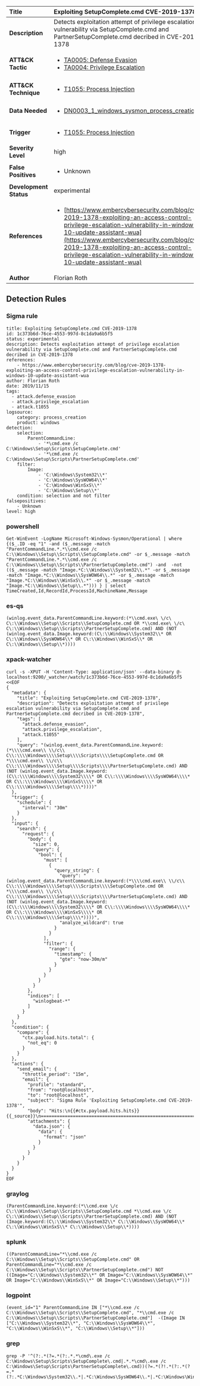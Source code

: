 | Title                    | Exploiting SetupComplete.cmd CVE-2019-1378       |
|:-------------------------|:------------------|
| **Description**          | Detects exploitation attempt of privilege escalation vulnerability via SetupComplete.cmd and PartnerSetupComplete.cmd decribed in CVE-2019-1378 |
| **ATT&amp;CK Tactic**    |  <ul><li>[TA0005: Defense Evasion](https://attack.mitre.org/tactics/TA0005)</li><li>[TA0004: Privilege Escalation](https://attack.mitre.org/tactics/TA0004)</li></ul>  |
| **ATT&amp;CK Technique** | <ul><li>[T1055: Process Injection](https://attack.mitre.org/techniques/T1055)</li></ul>  |
| **Data Needed**          | <ul><li>[DN0003_1_windows_sysmon_process_creation](../Data_Needed/DN0003_1_windows_sysmon_process_creation.md)</li></ul>  |
| **Trigger**              | <ul><li>[T1055: Process Injection](../Triggers/T1055.md)</li></ul>  |
| **Severity Level**       | high |
| **False Positives**      | <ul><li>Unknown</li></ul>  |
| **Development Status**   | experimental |
| **References**           | <ul><li>[https://www.embercybersecurity.com/blog/cve-2019-1378-exploiting-an-access-control-privilege-escalation-vulnerability-in-windows-10-update-assistant-wua](https://www.embercybersecurity.com/blog/cve-2019-1378-exploiting-an-access-control-privilege-escalation-vulnerability-in-windows-10-update-assistant-wua)</li></ul>  |
| **Author**               | Florian Roth |


## Detection Rules

### Sigma rule

```
title: Exploiting SetupComplete.cmd CVE-2019-1378
id: 1c373b6d-76ce-4553-997d-8c1da9a6b5f5
status: experimental
description: Detects exploitation attempt of privilege escalation vulnerability via SetupComplete.cmd and PartnerSetupComplete.cmd decribed in CVE-2019-1378 
references:
    - https://www.embercybersecurity.com/blog/cve-2019-1378-exploiting-an-access-control-privilege-escalation-vulnerability-in-windows-10-update-assistant-wua
author: Florian Roth
date: 2019/11/15
tags:
  - attack.defense_evasion
  - attack.privilege_escalation
  - attack.t1055
logsource:
    category: process_creation
    product: windows
detection:
    selection:
        ParentCommandLine: 
            - '*\cmd.exe /c C:\Windows\Setup\Scripts\SetupComplete.cmd'
            - '*\cmd.exe /c C:\Windows\Setup\Scripts\PartnerSetupComplete.cmd'
    filter:
        Image: 
            - 'C:\Windows\System32\\*'
            - 'C:\Windows\SysWOW64\\*'
            - 'C:\Windows\WinSxS\\*'
            - 'C:\Windows\Setup\\*'
    condition: selection and not filter
falsepositives:
    - Unknown
level: high

```





### powershell
    
```
Get-WinEvent -LogName Microsoft-Windows-Sysmon/Operational | where {($_.ID -eq "1" -and ($_.message -match "ParentCommandLine.*.*\\cmd.exe /c C:\\Windows\\Setup\\Scripts\\SetupComplete.cmd" -or $_.message -match "ParentCommandLine.*.*\\cmd.exe /c C:\\Windows\\Setup\\Scripts\\PartnerSetupComplete.cmd") -and  -not (($_.message -match "Image.*C:\\Windows\\System32\\.*" -or $_.message -match "Image.*C:\\Windows\\SysWOW64\\.*" -or $_.message -match "Image.*C:\\Windows\\WinSxS\\.*" -or $_.message -match "Image.*C:\\Windows\\Setup\\.*"))) } | select TimeCreated,Id,RecordId,ProcessId,MachineName,Message
```


### es-qs
    
```
(winlog.event_data.ParentCommandLine.keyword:(*\\cmd.exe\ \/c\ C\:\\Windows\\Setup\\Scripts\\SetupComplete.cmd OR *\\cmd.exe\ \/c\ C\:\\Windows\\Setup\\Scripts\\PartnerSetupComplete.cmd) AND (NOT (winlog.event_data.Image.keyword:(C\:\\Windows\\System32\\* OR C\:\\Windows\\SysWOW64\\* OR C\:\\Windows\\WinSxS\\* OR C\:\\Windows\\Setup\\*))))
```


### xpack-watcher
    
```
curl -s -XPUT -H 'Content-Type: application/json' --data-binary @- localhost:9200/_watcher/watch/1c373b6d-76ce-4553-997d-8c1da9a6b5f5 <<EOF
{
  "metadata": {
    "title": "Exploiting SetupComplete.cmd CVE-2019-1378",
    "description": "Detects exploitation attempt of privilege escalation vulnerability via SetupComplete.cmd and PartnerSetupComplete.cmd decribed in CVE-2019-1378",
    "tags": [
      "attack.defense_evasion",
      "attack.privilege_escalation",
      "attack.t1055"
    ],
    "query": "(winlog.event_data.ParentCommandLine.keyword:(*\\\\cmd.exe\\ \\/c\\ C\\:\\\\Windows\\\\Setup\\\\Scripts\\\\SetupComplete.cmd OR *\\\\cmd.exe\\ \\/c\\ C\\:\\\\Windows\\\\Setup\\\\Scripts\\\\PartnerSetupComplete.cmd) AND (NOT (winlog.event_data.Image.keyword:(C\\:\\\\Windows\\\\System32\\\\* OR C\\:\\\\Windows\\\\SysWOW64\\\\* OR C\\:\\\\Windows\\\\WinSxS\\\\* OR C\\:\\\\Windows\\\\Setup\\\\*))))"
  },
  "trigger": {
    "schedule": {
      "interval": "30m"
    }
  },
  "input": {
    "search": {
      "request": {
        "body": {
          "size": 0,
          "query": {
            "bool": {
              "must": [
                {
                  "query_string": {
                    "query": "(winlog.event_data.ParentCommandLine.keyword:(*\\\\cmd.exe\\ \\/c\\ C\\:\\\\Windows\\\\Setup\\\\Scripts\\\\SetupComplete.cmd OR *\\\\cmd.exe\\ \\/c\\ C\\:\\\\Windows\\\\Setup\\\\Scripts\\\\PartnerSetupComplete.cmd) AND (NOT (winlog.event_data.Image.keyword:(C\\:\\\\Windows\\\\System32\\\\* OR C\\:\\\\Windows\\\\SysWOW64\\\\* OR C\\:\\\\Windows\\\\WinSxS\\\\* OR C\\:\\\\Windows\\\\Setup\\\\*))))",
                    "analyze_wildcard": true
                  }
                }
              ],
              "filter": {
                "range": {
                  "timestamp": {
                    "gte": "now-30m/m"
                  }
                }
              }
            }
          }
        },
        "indices": [
          "winlogbeat-*"
        ]
      }
    }
  },
  "condition": {
    "compare": {
      "ctx.payload.hits.total": {
        "not_eq": 0
      }
    }
  },
  "actions": {
    "send_email": {
      "throttle_period": "15m",
      "email": {
        "profile": "standard",
        "from": "root@localhost",
        "to": "root@localhost",
        "subject": "Sigma Rule 'Exploiting SetupComplete.cmd CVE-2019-1378'",
        "body": "Hits:\n{{#ctx.payload.hits.hits}}{{_source}}\n================================================================================\n{{/ctx.payload.hits.hits}}",
        "attachments": {
          "data.json": {
            "data": {
              "format": "json"
            }
          }
        }
      }
    }
  }
}
EOF

```


### graylog
    
```
(ParentCommandLine.keyword:(*\\cmd.exe \/c C\:\\Windows\\Setup\\Scripts\\SetupComplete.cmd *\\cmd.exe \/c C\:\\Windows\\Setup\\Scripts\\PartnerSetupComplete.cmd) AND (NOT (Image.keyword:(C\:\\Windows\\System32\\* C\:\\Windows\\SysWOW64\\* C\:\\Windows\\WinSxS\\* C\:\\Windows\\Setup\\*))))
```


### splunk
    
```
((ParentCommandLine="*\\cmd.exe /c C:\\Windows\\Setup\\Scripts\\SetupComplete.cmd" OR ParentCommandLine="*\\cmd.exe /c C:\\Windows\\Setup\\Scripts\\PartnerSetupComplete.cmd") NOT ((Image="C:\\Windows\\System32\\*" OR Image="C:\\Windows\\SysWOW64\\*" OR Image="C:\\Windows\\WinSxS\\*" OR Image="C:\\Windows\\Setup\\*")))
```


### logpoint
    
```
(event_id="1" ParentCommandLine IN ["*\\cmd.exe /c C:\\Windows\\Setup\\Scripts\\SetupComplete.cmd", "*\\cmd.exe /c C:\\Windows\\Setup\\Scripts\\PartnerSetupComplete.cmd"]  -(Image IN ["C:\\Windows\\System32\\*", "C:\\Windows\\SysWOW64\\*", "C:\\Windows\\WinSxS\\*", "C:\\Windows\\Setup\\*"]))
```


### grep
    
```
grep -P '^(?:.*(?=.*(?:.*.*\cmd\.exe /c C:\Windows\Setup\Scripts\SetupComplete\.cmd|.*.*\cmd\.exe /c C:\Windows\Setup\Scripts\PartnerSetupComplete\.cmd))(?=.*(?!.*(?:.*(?=.*(?:.*C:\Windows\System32\\.*|.*C:\Windows\SysWOW64\\.*|.*C:\Windows\WinSxS\\.*|.*C:\Windows\Setup\\.*))))))'
```



